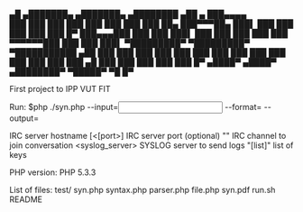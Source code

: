  ▄█     ▄███████▄    ▄███████▄              ▄████████ ▄██   ▄   ███▄▄▄▄   
███    ███    ███   ███    ███             ███    ███ ███   ██▄ ███▀▀▀██▄ 
███▌   ███    ███   ███    ███             ███    █▀  ███▄▄▄███ ███   ███ 
███▌   ███    ███   ███    ███             ███        ▀▀▀▀▀▀███ ███   ███ 
███▌ ▀█████████▀  ▀█████████▀            ▀███████████ ▄██   ███ ███   ███ 
███    ███          ███                           ███ ███   ███ ███   ███ 
███    ███          ███                     ▄█    ███ ███   ███ ███   ███ 
█▀    ▄████▀       ▄████▀                 ▄████████▀   ▀█████▀   ▀█   █▀  
                                                                          
                                                                                       

First project to IPP VUT FIT

Run:
    $php ./syn.php --input=<input file> --format=<format file> --output=<output file>

<host> IRC server hostname
[<[port>] IRC server port (optional)
"<channel>" IRC channel to join conversation
<syslog_server> SYSLOG server to send logs
"[list]" list of keys

PHP version: PHP 5.3.3

List of files:
    test/
    syn.php
    syntax.php
    parser.php
    file.php
    syn.pdf
    run.sh
    README